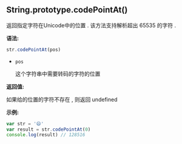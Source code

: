 ## String.prototype.codePointAt()

返回指定字符在Unicode中的位置 . 该方法支持解析超出 65535 的字符 .



**语法:**

```js
str.codePointAt(pos)
```



- `pos`

  这个字符串中需要转码的字符的位置



**返回值:**

如果给的位置的字符不存在 , 则返回 undefined



**示例:**

```js
var str = '😄'
var result = str.codePointAt(0)
console.log(result) // 128516
```

